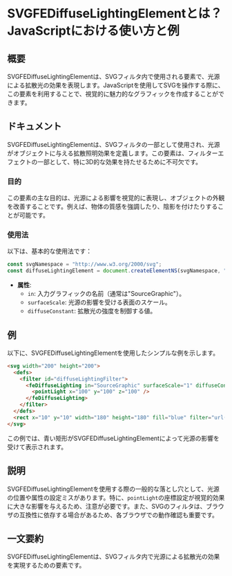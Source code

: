 <!--
Meta Description: # SVGFEDiffuseLightingElementとは？JavaScriptにおける使い方と例 ## 概要 SVGFEDiffuseLightingElementは、SVGフィルタ内で使用される要素で、光源による拡散光の効果を表現します。JavaScriptを使用してSVGを操作する際に、こ...
Meta Keywords: svgfediffuselightingelementは, svg, fediffuselighting, filter, 100
-->

# SVGFEDiffuseLightingElementとは？JavaScriptにおける使い方と例

## 概要
SVGFEDiffuseLightingElementは、SVGフィルタ内で使用される要素で、光源による拡散光の効果を表現します。JavaScriptを使用してSVGを操作する際に、この要素を利用することで、視覚的に魅力的なグラフィックを作成することができます。

## ドキュメント
SVGFEDiffuseLightingElementは、SVGフィルタの一部として使用され、光源がオブジェクトに与える拡散照明効果を定義します。この要素は、フィルターエフェクトの一部として、特に3D的な効果を持たせるために不可欠です。

### 目的
この要素の主な目的は、光源による影響を視覚的に表現し、オブジェクトの外観を改善することです。例えば、物体の質感を強調したり、陰影を付けたりすることが可能です。

### 使用法
以下は、基本的な使用法です：

```javascript
const svgNamespace = "http://www.w3.org/2000/svg";
const diffuseLightingElement = document.createElementNS(svgNamespace, "feDiffuseLighting");
```

- **属性**:
  - `in`: 入力グラフィックの名前（通常は"SourceGraphic"）。
  - `surfaceScale`: 光源の影響を受ける表面のスケール。
  - `diffuseConstant`: 拡散光の強度を制御する値。

## 例
以下に、SVGFEDiffuseLightingElementを使用したシンプルな例を示します。

```html
<svg width="200" height="200">
  <defs>
    <filter id="diffuseLightingFilter">
      <feDiffuseLighting in="SourceGraphic" surfaceScale="1" diffuseConstant="1">
        <pointLight x="100" y="100" z="100" />
      </feDiffuseLighting>
    </filter>
  </defs>
  <rect x="10" y="10" width="180" height="180" fill="blue" filter="url(#diffuseLightingFilter)" />
</svg>
```

この例では、青い矩形がSVGFEDiffuseLightingElementによって光源の影響を受けて表示されます。

## 説明
SVGFEDiffuseLightingElementを使用する際の一般的な落とし穴として、光源の位置や属性の設定ミスがあります。特に、`pointLight`の座標設定が視覚的効果に大きな影響を与えるため、注意が必要です。また、SVGのフィルタは、ブラウザの互換性に依存する場合があるため、各ブラウザでの動作確認も重要です。

## 一文要約
SVGFEDiffuseLightingElementは、SVGフィルタ内で光源による拡散光の効果を実現するための要素です。